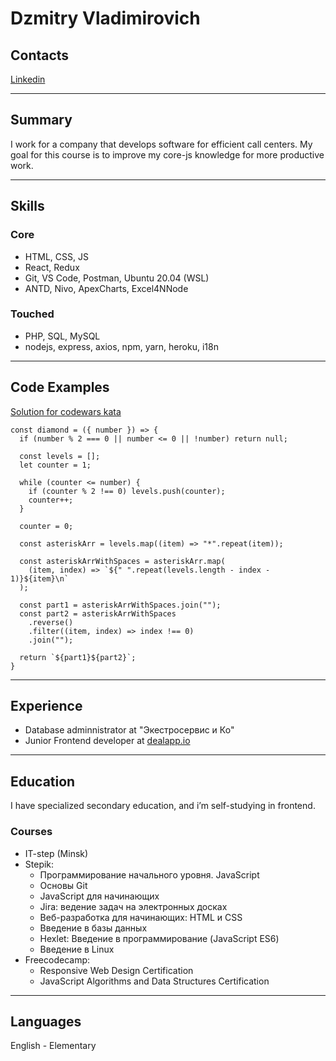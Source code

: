# Dzmitry Vladimirovich

## Contacts

[Linkedin](https://www.linkedin.com/in/%D0%B4%D0%BC%D0%B8%D1%82%D1%80%D0%B8%D0%B9-%D0%B2-60b6001a1/) 

---

## Summary

I work for a company that develops software for efficient call centers. My goal for this course is to improve my core-js knowledge for more productive work.

---

## Skills

### Core

- HTML, CSS, JS
- React, Redux
- Git, VS Code, Postman, Ubuntu 20.04 (WSL)
- ANTD, Nivo, ApexCharts, Excel4NNode

### Touched

- PHP, SQL, MySQL
- nodejs, express, axios, npm, yarn, heroku, i18n

---

## Code Examples

[Solution for codewars kata](https://www.codewars.com/kata/5503013e34137eeeaa001648)

```
const diamond = ({ number }) => {
  if (number % 2 === 0 || number <= 0 || !number) return null;

  const levels = [];
  let counter = 1;

  while (counter <= number) {
    if (counter % 2 !== 0) levels.push(counter);
    counter++;
  }

  counter = 0;

  const asteriskArr = levels.map((item) => "*".repeat(item));

  const asteriskArrWithSpaces = asteriskArr.map(
    (item, index) => `${" ".repeat(levels.length - index - 1)}${item}\n`
  );

  const part1 = asteriskArrWithSpaces.join("");
  const part2 = asteriskArrWithSpaces
    .reverse()
    .filter((item, index) => index !== 0)
    .join("");

  return `${part1}${part2}`;
}
```

---

## Experience

- Database adminnistrator at "Экестросервис и Ко"
- Junior Frontend developer at [dealapp.io](https://dealapp.io)

---

## Education

I have specialized secondary education, and i’m self-studying in frontend.

### Courses

- IT-step (Minsk)
- Stepik:
  - Программирование начального уровня. JavaScript
  - Основы Git
  - JavaScript для начинающих
  - Jira: ведение задач на электронных досках
  - Веб-разработка для начинающих: HTML и CSS
  - Введение в базы данных
  - Hexlet: Введение в программирование (JavaScript ES6)
  - Введение в Linux
- Freecodecamp:
  - Responsive Web Design Certification
  - JavaScript Algorithms and Data Structures Certification

---

## Languages

English - Elementary
